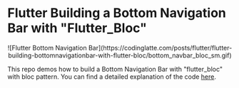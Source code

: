 # Flutter Building a Bottom Navigation Bar with "Flutter_Bloc"

<p align="center"> 
![Flutter Bottom Navigation Bar](https://codinglatte.com/posts/flutter/flutter-building-bottomnavigationbar-with-flutter-bloc/bottom_navbar_bloc_sm.gif)
</p>

This repo demos how to build a Bottom Navigation Bar with "flutter_bloc" with bloc pattern. You can find a detailed explanation of the code [here](https://codinglatte.com/posts/flutter/flutter-building-bottomnavigationbar-with-flutter-bloc/). 
